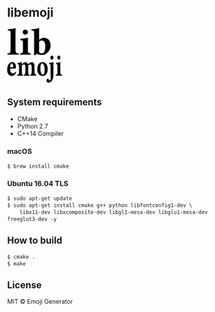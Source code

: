 # libemoji

<img src="example/emoji.png" width="128" height="128" alt="libemoji">

## System requirements

- CMake
- Python 2.7
- C++14 Compiler

### macOS

```
$ brew install cmake
```

### Ubuntu 16.04 TLS

```
$ sudo apt-get update
$ sudo apt-get install cmake g++ python libfontconfig1-dev \
    libx11-dev libxcomposite-dev libgl1-mesa-dev libglu1-mesa-dev freeglut3-dev -y
```

## How to build

```
$ cmake .
$ make
```

## License
MIT &copy; Emoji Generator
